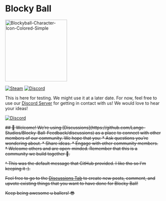 # Blocky Ball

<a href="https://ibb.co/y5hR3S1"><img src="https://i.ibb.co/Np134SP/Blockyball-Character-Icon-Colored-Simple.png" alt="Blockyball-Character-Icon-Colored-Simple" width=200 height=200></a>

<a href="https://store.steampowered.com/app/1343040/Blocky_Ball/"><img alt="Steam" src="https://img.shields.io/badge/steam-%23000000.svg?style=for-the-badge&logo=steam&logoColor=white"/></a>
<a href="https://discord.com/invite/PcTANCn" target="_blank"><img alt="Discord" src="https://discordapp.com/api/guilds/509906076309651467/widget.png?style=shield"/></a>

This is here for testing.  We might use it at a later date.  For now, feel free to use our [Discord Server](https://discordapp.com/api/guilds/509906076309651467/widget.png?style=shield) for getting in contact with us!  We would love to hear your ideas!

<a href="https://discord.com/invite/PcTANCn" target="_blank"><img alt="Discord" src="https://discordapp.com/api/guilds/509906076309651467/widget.png?style=banner3"/></a>

<s>
## 👋 Welcome!
  We’re using [Discussions](https://github.com/Lange-Studios/Blocky-Ball-Feedback/discussions) as a place to connect with other members of our community. We hope that you:
  * Ask questions you’re wondering about.
  * Share ideas.
  * Engage with other community members.
  * Welcome others and are open-minded. Remember that this is a community we
  build together 💪.

^ This was the default message that GitHub provided.  I like tho so I'm keeping it :).

Feel free to go to the [Discussions Tab](https://github.com/Lange-Studios/Blocky-Ball-Feedback/discussions) to create new posts, comment, and upvote existing things that you want to have done for Blocky Ball!

Keep being awesome u ballers! 😎
</s>
